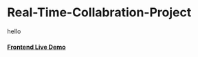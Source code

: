 # Real-Time-Collabration-Project

hello

#### [Frontend Live Demo](https://saidivakar-navara.github.io/Real-Time-Collabration-Project/)
